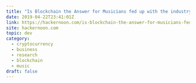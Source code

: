 ```yaml
---
title: "Is Blockchain the Answer for Musicians fed up with the industry?"
date: 2019-04-22T23:41:01Z
link: https://hackernoon.com/is-blockchain-the-answer-for-musicians-fed-up-with-the-industry-4226aa8b8f6d?source=rss----3a8144eabfe3---4
site: hackernoon.com
topic: dev
category:
  - cryptocurrency
  - business
  - research
  - blockchain
  - music
draft: false
---
```

